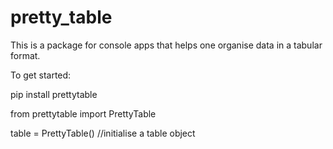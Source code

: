 # pretty_table

This is a package for console apps that helps one organise data in a tabular format. 

To get started:

pip install prettytable

from prettytable import PrettyTable

table = PrettyTable() //initialise a table object

